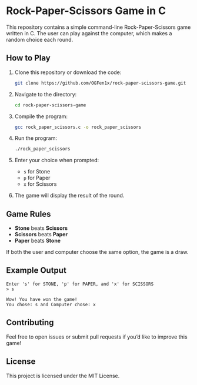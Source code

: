 # Rock-Paper-Scissors Game in C

This repository contains a simple command-line Rock-Paper-Scissors game written in C. The user can play against the computer, which makes a random choice each round.

## How to Play

1. Clone this repository or download the code:
   ```bash
   git clone https://github.com/OGFen1x/rock-paper-scissors-game.git
   ```
2. Navigate to the directory:
   ```bash
   cd rock-paper-scissors-game
   ```
3. Compile the program:
   ```bash
   gcc rock_paper_scissors.c -o rock_paper_scissors
   ```
4. Run the program:
   ```bash
   ./rock_paper_scissors
   ```

5. Enter your choice when prompted:
   - `s` for Stone
   - `p` for Paper
   - `x` for Scissors

6. The game will display the result of the round.

## Game Rules

- **Stone** beats **Scissors**
- **Scissors** beats **Paper**
- **Paper** beats **Stone**

If both the user and computer choose the same option, the game is a draw.

## Example Output

```
Enter 's' for STONE, 'p' for PAPER, and 'x' for SCISSORS
> s

Wow! You have won the game!
You chose: s and Computer chose: x
```

## Contributing

Feel free to open issues or submit pull requests if you’d like to improve this game!

## License

This project is licensed under the MIT License.
